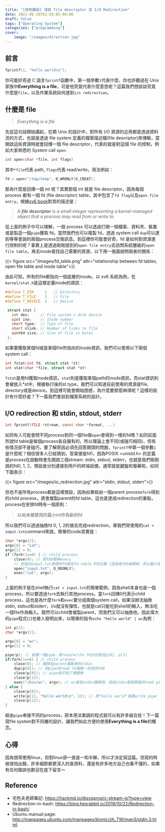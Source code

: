 ```yaml
---
title: "[技術雜談] 淺談 file descriptor 及 I/O Redirection"
date: 2021-06-26T01:55:05-04:00
draft: false
tags: ["Operating System"]
categories: ["programming"]
cover:
    image: "/images/direction.jpg"
---
```


## 前言

```c
fprintf(1, "hello world\n");
```

你可能好奇過 C 語言`fprintf`函數中，第一個參數`1`代表什麼，你也許聽過在 Unix 家族中**Everything is a file**，可是他究竟代表什麼意思呢？這篇我們想談談究竟什麼是`file`，以及作業系統如何達到`i/o redirection`。

## 什麼是 file

> _Everything is a file_

先從這句話開始講起，在類 Unix 的設計中，對所有 I/O 資源的近用都是透過資料流的方式，也就是透過 file system 定義的檔案描述檔(file descriptor)來傳輸，當開啟這些資源時就會回傳一個 file descriptor，代表的就是對這個 file 的控制，例如大家熟悉的 System call `open`:

```c
int open(char *file, int flags)
```

其中`*file`代表 path, `flags`代表 read/write，用法例如：
```c
fd = open("/tmp/temp", O_WRONLY|O_CREAT);
```
那為什麼是回傳一個 int 呢？其實那個 int 就是 file descriptor，因為每個 process 都有一個 fd (file descriptor) table，其中包含了`fd flag`以及`open file entry`，根據[xv6 book](https://pdos.csail.mit.edu/6.828/2020/xv6/book-riscv-rev1.pdf)對其的描述是：

> _A **file descriptor** is a small integer representing a kernel-managed object that a process may read from or write to._

從上面的例子中可以理解，一個 process 可以透過打開一個檔案、資料夾、裝置或是製造一個`pipe`獲取 fd。當然我們也可以複製 fd，透過 system call `dup`可以達到等等會說的兩個process交換訊息。到這裡你可能會好奇，fd 是如何對資源進行控制的呢？事實上是透過剛剛提到的`open file entry`去訪問系統層級的`open file table`，再去inode查找自己需要的資源，以下用一張圖說明兩者的關係：

{{< figure src="/images/fd_table.png" attr="relationship between fd tables, open file table and inode table">}}

由此可知，所有的file都指向一個底層的inode。以 xv6 系統為例，在`kernel/stat.h`是這樣定義inode的資訊：

```c
#define T_DIR     1   // Directory
#define T_FILE    2   // File
#define T_DEVICE  3   // Device

 struct stat {
   int dev;     // File system's disk device
   uint ino;    // Inode number
   short type;  // Type of file
   short nlink; // Number of links to file
   uint64 size; // Size of file in bytes
 };

```

如果要獲取某個fd或是某個file所指向的inode資訊，我們可以使用以下兩個system call：

```c
int fstat(int fd, struct stat *st)
int stat(char *file, struct stat *st)
```

`fstat`是用fd獲取inode資訊，`stat`則是獲取某個path的inode資訊，而stat資訊則會被放入*st中，根據執行後的st.type，我們可以知道目前使用的資源是file, directory或是device。到這裡可能會開始困惑，為什麼要那麼麻煩呢？這樣的設計有什麼好處？下一篇我們會談到檔案系統的設計。

## I/O redirection 和 stdin, stdout, stderr

```c
int fprintf(FILE *stream, const char *format, ...)
```
如同有人可能會問不同process對同一個file做`open`會得到一樣的fd嗎？如同前面所說fd table是每個process各自擁有的，所以理論上會不同(或碰巧相同)，但有些情況卻不是碰巧，要了解原因必須先回答開頭的問題，`fprintf`中第一個參數`1`是什麼呢？相信很多人已經猜到，答案便是fd1，因為POSIX <unistd.h> 的定義是process在啟動時會先開啟三個stream: stdin, stdout, stderr，也就是我們剛剛說的fd0, 1, 2，預設是分別連接到用戶的終端設備，通常就是鍵盤和螢幕啦，如同下圖表示：

{{< figure src="/images/io_redirection.jpg" attr="stdin, stdout, stderr">}}

但也不是所有process都是這樣預設，因為如果經由一個parent process`fork`得到的child process，將會複製parent的fd table，這也是達成redirection的重點，process在安排fd時有一個原則：

> 以尚未被使用的最小int作為新的fd

所以我們可以透過抽換fd 0, 1, 2的值去完成redirection，舉我們常使用的`cat < input.txt`command來說，簡單的code其實是：

```c
char *argv[2];
argv[0] = "cat";
argv[1] = 0;
if (fork()==0) { // child process
    close(0); // 把fd0關掉every
    // 把指向input.txt資源的fd放在fd table 0的位置 (因為剛才0被關掉，所以最小是0)
    open("input.txt", O_RDONLY); 
    exec("cat", argv);
}
```

上面的例子是在shell執行`cat < input.txt`的簡單範例，因為shell本身也是一個process，所以要透過`fork`去執行其他process，當`fork`回傳0代表示child process，這也是為什麼`fork`和`exec`要分成兩個system call，如果沒辦法抽換stdin, stdout和stderr，i/o就沒有彈性，也就是cat只能吃到shell的輸入，無法吃一個file作為輸入。既然可以child會複製parent，而我們又可以抽換他，因此偉大的`pipe`程式(`|`)也被人發明出來，以簡單的指令`echo "hello world" | wc`為例：

```c
int p[2];
char *argv[2];

argv[0] = "wc";
argv[1] = 0;

pipe(p); // 創建一個pipe，將read/write fd分別放在p[0], p[1]
if(fork()==0) { // child process
    close(0); // 關掉從parent複製來的stdin
    dup(p[0]); // 把pipe的read fd複製一份放到fd0
    close(p[0]); // pipe用不到了便關掉
    close(p[1]);
    exec("/bin/wc", argv); // wc會從stdin讀東西，目前stdin是剛剛設的read pipe
} else {
    close(p[0]);
    write(p[1], "hello world\n", 12); // 把"hello world"寫進write pipe
    close(p[1]);
}

```
經由`pipe`串接不同的process，原本用法單調的程式就可以有許多組合技！下一篇寫file system對不同層的設計，讓我們如此方便的使用**Everything is a file**的概念。

## 心得

因為很常使用linux，但對linux卻一直是一知半解，所以才決定寫這篇。但寫的時候很怕出錯，許多細節都更深入的查資料，還是有許多地方自己也看不懂的，如果有任何錯誤也歡迎在底下留言～

## Reference

- 宅色夫老師筆記: https://hackmd.io/@sysprog/c-stream-io?type=view
- Redirection-in-bash: https://blog.hexrabbit.io/2019/10/22/Redirection-in-bash/
- Ubuntu manual page: http://manpages.ubuntu.com/manpages/bionic/zh_TW/man3/stdin.3.html





